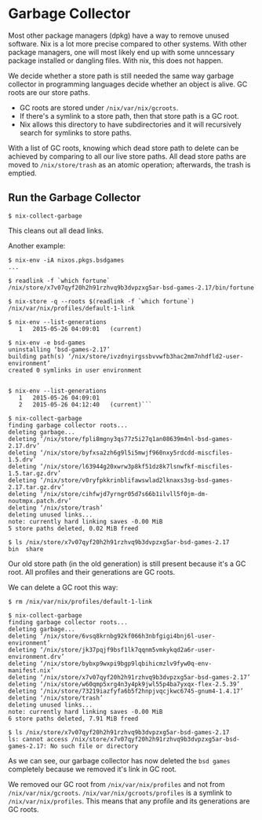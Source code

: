 # Garbage Collector

Most other package managers (dpkg) have a way to remove unused software.  Nix is a lot more precise compared to other systems. With other package managers, one will most likely end up with some unncessary package installed or dangling files.  With nix, this does not happen.

We decide whether a store path is still needed the same way garbage collector in programming languages decide whether an object is alive.  GC roots are our store paths.

* GC roots are stored under `/nix/var/nix/gcroots`.
* If there's a symlink to a store path, then that store path is a GC root.
* Nix allows this directory to have subdirectories and it will recursively search for symlinks to store paths.

With a list of GC roots, knowing which dead store path to delete can be achieved by comparing to all our live store paths.  All dead store paths are moved to `/nix/store/trash` as an atomic operation; afterwards, the trash is emptied.

## Run the Garbage Collector

```
$ nix-collect-garbage
```

This cleans out all dead links.

Another example:

```
$ nix-env -iA nixos.pkgs.bsdgames
...

$ readlink -f `which fortune`
/nix/store/x7v07qyf20h2h91rzhvq9b3dvpzxg5ar-bsd-games-2.17/bin/fortune

$ nix-store -q --roots $(readlink -f `which fortune`)
/nix/var/nix/profiles/default-1-link

$ nix-env --list-generations
   1   2015-05-26 04:09:01   (current)

$ nix-env -e bsd-games
uninstalling ‘bsd-games-2.17’
building path(s) ‘/nix/store/ivzdnyirgssbvvwfb3hac2mm7nhdfld2-user-environment’
created 0 symlinks in user environment


$ nix-env --list-generations
   1   2015-05-26 04:09:01
   2   2015-05-26 04:12:40   (current)```

$ nix-collect-garbage
finding garbage collector roots...
deleting garbage...
deleting ‘/nix/store/fpli8mgny3qs77z5i27q1an08639m4nl-bsd-games-2.17.drv’
deleting ‘/nix/store/byfxsa2zh6g9l5i5mwjf960nxy5rdcdd-miscfiles-1.5.drv’
deleting ‘/nix/store/l63944g20xwrw3p8kf51dz8k7lsnwfkf-miscfiles-1.5.tar.gz.drv’
deleting ‘/nix/store/v0ryfpkkrinblifawswlad2lknaxs3sg-bsd-games-2.17.tar.gz.drv’
deleting ‘/nix/store/cihfwjd7yrngr05d7s66b1ilvll5f0jm-dm-noutmpx.patch.drv’
deleting ‘/nix/store/trash’
deleting unused links...
note: currently hard linking saves -0.00 MiB
5 store paths deleted, 0.02 MiB freed

$ ls /nix/store/x7v07qyf20h2h91rzhvq9b3dvpzxg5ar-bsd-games-2.17
bin  share
```

Our old store path (in the old generation) is still present because it's a GC root. All profiles and their generations are GC roots.

We can delete a GC root this way:

```
$ rm /nix/var/nix/profiles/default-1-link

$ nix-collect-garbage
finding garbage collector roots...
deleting garbage...
deleting ‘/nix/store/6vsq8krnbg92kf066h3nbfgigi4bnj6l-user-environment’
deleting ‘/nix/store/jk37pqjf9bsf1lk7qqnm5vmkykqd2a6r-user-environment.drv’
deleting ‘/nix/store/bybxp9wxpi9bgp9lqbihicmzlv9fyw0q-env-manifest.nix’
deleting ‘/nix/store/x7v07qyf20h2h91rzhvq9b3dvpzxg5ar-bsd-games-2.17’
deleting ‘/nix/store/w60qmp5xrg4n3y4pk9jwl55p4ba7yxqx-flex-2.5.39’
deleting ‘/nix/store/73219iazfyfa6b5f2hnpjvqcjkwc6745-gnum4-1.4.17’
deleting ‘/nix/store/trash’
deleting unused links...
note: currently hard linking saves -0.00 MiB
6 store paths deleted, 7.91 MiB freed

$ ls /nix/store/x7v07qyf20h2h91rzhvq9b3dvpzxg5ar-bsd-games-2.17
ls: cannot access /nix/store/x7v07qyf20h2h91rzhvq9b3dvpzxg5ar-bsd-games-2.17: No such file or directory
```

As we can see, our garbage collector has now deleted the `bsd games` completely because we removed it's link in GC root.

We removed our GC root from `/nix/var/nix/profiles` and not from `/nix/var/nix/gcroots`. `/nix/var/nix/gcroots/profiles` is a symlink to `/nix/var/nix/profiles`. This means that any profile and its generations are GC roots.
